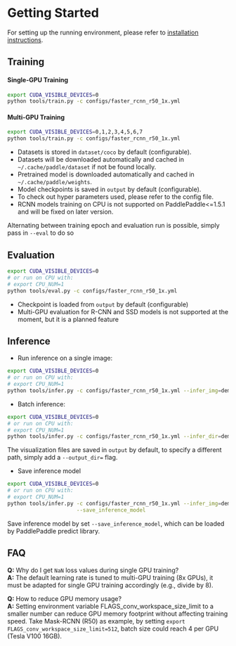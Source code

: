 # Getting Started

For setting up the running environment, please refer to [installation
instructions](INSTALL.md).


## Training


#### Single-GPU Training


```bash
export CUDA_VISIBLE_DEVICES=0
python tools/train.py -c configs/faster_rcnn_r50_1x.yml
```

#### Multi-GPU Training


```bash
export CUDA_VISIBLE_DEVICES=0,1,2,3,4,5,6,7
python tools/train.py -c configs/faster_rcnn_r50_1x.yml
```

- Datasets is stored in `dataset/coco` by default (configurable).
- Datasets will be downloaded automatically and cached in `~/.cache/paddle/dataset` if not be found locally.
- Pretrained model is downloaded automatically and cached in `~/.cache/paddle/weights`.
- Model checkpoints is saved in `output` by default (configurable).
- To check out hyper parameters used, please refer to the config file.
- RCNN models training on CPU is not supported on PaddlePaddle<=1.5.1 and will be fixed on later version.


Alternating between training epoch and evaluation run is possible, simply pass
in `--eval` to do so

## Evaluation


```bash
export CUDA_VISIBLE_DEVICES=0
# or run on CPU with:
# export CPU_NUM=1
python tools/eval.py -c configs/faster_rcnn_r50_1x.yml
```

- Checkpoint is loaded from `output` by default (configurable)
- Multi-GPU evaluation for R-CNN and SSD models is not supported at the
moment, but it is a planned feature


## Inference


- Run inference on a single image:

```bash
export CUDA_VISIBLE_DEVICES=0
# or run on CPU with:
# export CPU_NUM=1
python tools/infer.py -c configs/faster_rcnn_r50_1x.yml --infer_img=demo/000000570688.jpg
```

- Batch inference:

```bash
export CUDA_VISIBLE_DEVICES=0
# or run on CPU with:
# export CPU_NUM=1
python tools/infer.py -c configs/faster_rcnn_r50_1x.yml --infer_dir=demo
```

The visualization files are saved in `output` by default, to specify a different
path, simply add a `--output_dir=` flag.

- Save inference model

```bash
export CUDA_VISIBLE_DEVICES=0
# or run on CPU with:
# export CPU_NUM=1
python tools/infer.py -c configs/faster_rcnn_r50_1x.yml --infer_img=demo/000000570688.jpg \
                      --save_inference_model
```

Save inference model by set `--save_inference_model`, which can be loaded by PaddlePaddle predict library.


## FAQ

**Q:**  Why do I get `NaN` loss values during single GPU training? </br>
**A:**  The default learning rate is tuned to multi-GPU training (8x GPUs), it must
be adapted for single GPU training accordingly (e.g., divide by 8).


**Q:**  How to reduce GPU memory usage? </br>
**A:**  Setting environment variable FLAGS_conv_workspace_size_limit to a smaller
number can reduce GPU memory footprint without affecting training speed.
Take Mask-RCNN (R50) as example, by setting `export FLAGS_conv_workspace_size_limit=512`,
batch size could reach 4 per GPU (Tesla V100 16GB).
